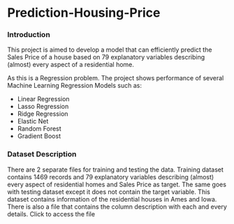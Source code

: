# Prediction-Housing-Price
### Introduction

This project is aimed to develop a model that can efficiently predict the Sales Price of a house based on 79 explanatory variables describing (almost) every aspect of a residential home.

As this is a Regression problem. The project shows performance of several Machine Learning Regression Models such as:
- Linear Regression
- Lasso Regression
- Ridge Regression
- Elastic Net
- Random Forest
- Gradient Boost

### Dataset Description

There are 2 separate files for training and testing the data. Training dataset contains 1469 records and 79 explanatory variables describing (almost) every aspect of residential homes and Sales Price as target. The same goes with testing dataset except it does not contain the target variable. This dataset contains information of the residential houses in Ames and Iowa.
There is also a file that contains the column description with each and every details. Click to access the file

